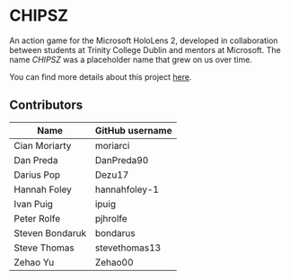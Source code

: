 # CHIPSZ
An action game for the Microsoft HoloLens 2, developed in collaboration between students at Trinity College Dublin and mentors at Microsoft.
The name *CHIPSZ* was a placeholder name that grew on us over time.

You can find more details about this project [here](https://www.peterrolfe.com/projects/microsoft-hololens-game).

## Contributors
| Name            | GitHub username |
|-----------------|-----------------|
| Cian Moriarty   | moriarci        |
| Dan Preda       | DanPreda90      |
| Darius Pop      | Dezu17          |
| Hannah Foley    | hannahfoley-1   |
| Ivan Puig       | ipuig           |
| Peter Rolfe     | pjhrolfe        |
| Steven Bondaruk | bondarus        |
| Steve Thomas    | stevethomas13   |
| Zehao Yu        | Zehao00         |



